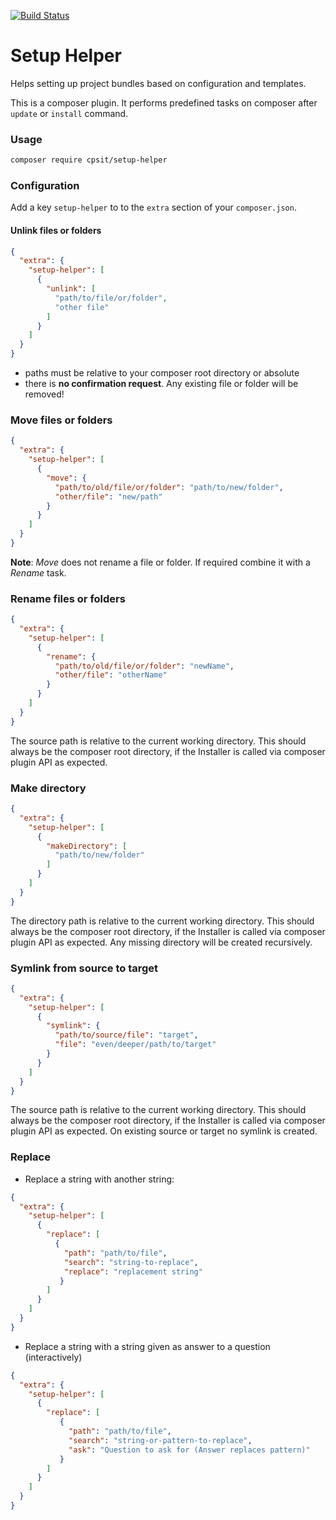 [![Build Status](https://travis-ci.org/CPS-IT/setup-helper.svg?branch=master)](https://travis-ci.org/CPS-IT/setup-helper)

Setup Helper
============

Helps setting up project bundles based on configuration and templates.

This is a composer plugin. It performs predefined tasks on composer after `update` or `install` command.

### Usage
```bash
composer require cpsit/setup-helper
```

### Configuration

Add a key `setup-helper` to to the `extra` section of your `composer.json`.

#### Unlink files or folders
```json
{
  "extra": {
    "setup-helper": [
      {
        "unlink": [
          "path/to/file/or/folder",
          "other file"
        ]
      }
    ]
  }
}
```

* paths must be relative to your composer root directory or absolute
* there is **no confirmation request**. Any existing file or folder will be removed!


### Move files or folders
```json
{
  "extra": {
    "setup-helper": [
      {
        "move": {
          "path/to/old/file/or/folder": "path/to/new/folder",
          "other/file": "new/path"
        }
      }
    ]
  }
}
```
**Note**: _Move_ does not rename a file or folder. If required combine it with a _Rename_ task. 

### Rename files or folders
```json
{
  "extra": {
    "setup-helper": [
      {
        "rename": {
          "path/to/old/file/or/folder": "newName",
          "other/file": "otherName"
        }
      }
    ]
  }
}
```
The source path is relative to the current working directory. This should always be the composer root directory, if the Installer is called via composer plugin API as expected.

### Make directory
```json
{
  "extra": {
    "setup-helper": [
      {
        "makeDirectory": [
          "path/to/new/folder"
        ]
      }
    ]
  }
}
```
The directory path is relative to the current working directory. This should always be the composer root directory, if the Installer is called via composer plugin API as expected.
Any missing directory will be created recursively.

### Symlink from source to target
```json
{
  "extra": {
    "setup-helper": [
      {
        "symlink": {
          "path/to/source/file": "target",
          "file": "even/deeper/path/to/target"
        }
      }
    ]
  }
}
```
The source path is relative to the current working directory. This should always be the composer root directory, if the Installer is called via composer plugin API as expected. On existing source or target no symlink is created.


### Replace 

* Replace a string with another string:
```json
{
  "extra": {
    "setup-helper": [
      {
        "replace": [
          {
            "path": "path/to/file",
            "search": "string-to-replace", 
            "replace": "replacement string"
           }           
        ]
      }
    ]
  }
}
```

* Replace a string with a string given as answer to a question (interactively)
```json
{
  "extra": {
    "setup-helper": [
      {
        "replace": [
           {
             "path": "path/to/file",
             "search": "string-or-pattern-to-replace", 
             "ask": "Question to ask for (Answer replaces pattern)"
           }           
        ]
      }
    ]
  }
}
```
